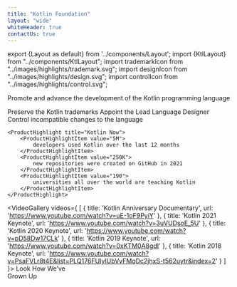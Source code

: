 ```yaml
---
title: "Kotlin Foundation"
layout: "wide"
whiteHeader: true
contactUs: true
---
```

export {Layout as default} from '../components/Layout';
import {KtlLayout} from "../components/KtlLayout";
import trademarkIcon from "../images/highlights/trademark.svg";
import designIcon from "../images/highlights/design.svg";
import controlIcon from "../images/highlights/control.svg";

<IntroBanner>Promote and advance the development of the Kotlin programming language</IntroBanner>

<KtlLayout>
    <ProductHighlight title="Key Goals" link={{title: 'Foundation Structure →', href: '/structure/'}}>
        <ProductHighlightItem icon={trademarkIcon}>
            Preserve the Kotlin trademarks
        </ProductHighlightItem>
        <ProductHighlightItem icon={designIcon}>
            Appoint the Lead Language Designer
        </ProductHighlightItem>
        <ProductHighlightItem icon={controlIcon}>
            Control incompatible changes to&nbsp;the&nbsp;language
        </ProductHighlightItem>
    </ProductHighlight>

    <ProductHighlight title="Kotlin Now">
        <ProductHighlightItem value="5M">
            developers used Kotlin over the last 12 months
        </ProductHighlightItem>
        <ProductHighlightItem value="250K">
            new repositories were created on GitHub in 2021
        </ProductHighlightItem>
        <ProductHighlightItem value="190">
            universities all over the world are teaching Kotlin
        </ProductHighlightItem>
    </ProductHighlight>
</KtlLayout>

<VideoGallery videos={
  [
    {
      title: 'Kotlin Anniversary Documentary',
      url: 'https://www.youtube.com/watch?v=uE-1oF9PyiY'
    },
    {
      title: 'Kotlin 2021 Keynote',
      url: 'https://www.youtube.com/watch?v=3uVUDsoE_5U'
    },
    {
      title: 'Kotlin 2020 Keynote',
      url: 'https://www.youtube.com/watch?v=pD58Dw17CLk'
    },
    {
      title: 'Kotlin 2019 Keynote',
      url: 'https://www.youtube.com/watch?v=0xKTM0A8gdI'
    },
    {
      title: 'Kotlin 2018 Keynote',
      url: 'https://www.youtube.com/watch?v=PsaFVLr8t4E&list=PLQ176FUIyIUbVvFMqDc2jhxS-t562uytr&index=2'
    }
  ]
}>
    Look How We’ve<br/>Grown Up
</VideoGallery>
